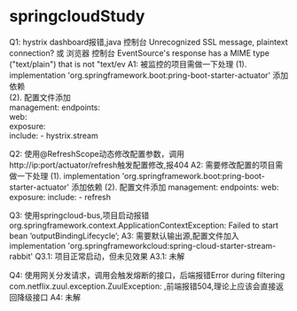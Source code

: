 # springcloudStudy

Q1: hystrix dashboard报错,java 控制台 Unrecognized SSL message, plaintext connection? 或 浏览器 控制台  EventSource's response has a MIME type ("text/plain") that is not "text/ev
A1: 被监控的项目需做一下处理 
(1). implementation 'org.springframework.boot:pring-boot-starter-actuator' 添加依赖  
(2). 配置文件添加  
    management: 
      endpoints:  
        web:  
          exposure:  
            include: 
            - hystrix.stream  

Q2: 使用@RefreshScope动态修改配置参数，调用http://ip:port/actuator/refresh触发配置修改,报404
A2: 需要修改配置的项目需做一下处理
(1). implementation 'org.springframework.boot:pring-boot-starter-actuator' 添加依赖
(2). 配置文件添加
    management:
      endpoints:
        web:
          exposure:
            include:
            - refresh

Q3: 使用springcloud-bus,项目启动报错org.springframework.context.ApplicationContextException: Failed to start bean ‘outputBindingLifecycle’; 
A3: 需要默认输出源,配置文件加入
implementation 'org.springframeworkcloud:spring-cloud-starter-stream-rabbit'
Q3.1: 项目正常启动，但未见效果
A3.1: 未解

Q4: 使用网关分发请求，调用会触发熔断的接口，后端报错Error during filtering com.netflix.zuul.exception.ZuulException: ,前端报错504,理论上应该会直接返回降级接口
A4: 未解
